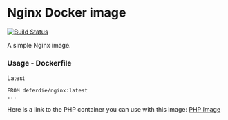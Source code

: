 # Nginx Docker image

[![Build Status](https://travis-ci.org/deferdie/nginx-docker.svg?branch=master)](https://travis-ci.org/deferdie/nginx-docker)

A simple Nginx image.

### Usage - Dockerfile

Latest
```
FROM deferdie/nginx:latest
...
```
Here is a link to the PHP container you can use with this image:
[PHP Image](https://github.com/deferdie/php-docker)
